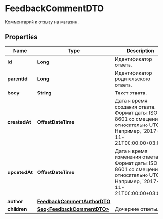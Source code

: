 

# FeedbackCommentDTO

Комментарий к отзыву на магазин.

## Properties

Name | Type | Description | Notes
------------ | ------------- | ------------- | -------------
**id** | **Long** | Идентификатор ответа. |  [optional]
**parentId** | **Long** | Идентификатор родительского ответа. |  [optional]
**body** | **String** | Текст ответа. |  [optional]
**createdAt** | **OffsetDateTime** | Дата и время создания ответа.  Формат даты: ISO 8601 со смещением относительно UTC. Например, &#x60;2017-11-21T00:00:00+03:00&#x60;.  |  [optional]
**updatedAt** | **OffsetDateTime** | Дата и время изменения ответа.  Формат даты: ISO 8601 со смещением относительно UTC. Например, &#x60;2017-11-21T00:00:00+03:00&#x60;.  |  [optional]
**author** | [**FeedbackCommentAuthorDTO**](FeedbackCommentAuthorDTO.md) |  |  [optional]
**children** | [**Seq&lt;FeedbackCommentDTO&gt;**](FeedbackCommentDTO.md) | Дочерние ответы. |  [optional]




